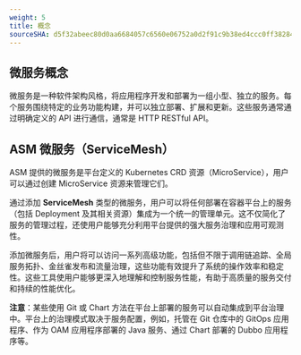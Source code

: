 ```yaml
---
weight: 5
title: 概念
sourceSHA: d5f32abeec80d0aa6684057c6560e06752a0d2f91c9b38ed4ccc0ff38284f4b2
---
```


## 微服务概念

微服务是一种软件架构风格，将应用程序开发和部署为一组小型、独立的服务。每个服务围绕特定的业务功能构建，并可以独立部署、扩展和更新。这些服务通常通过明确定义的 API 进行通信，通常是 HTTP RESTful API。

## ASM 微服务（ServiceMesh）

ASM 提供的微服务是平台定义的 Kubernetes CRD 资源（MicroService），用户可以通过创建 MicroService 资源来管理它们。

通过添加 **ServiceMesh** 类型的微服务，用户可以将任何部署在容器平台上的服务（包括 Deployment 及其相关资源）集成为一个统一的管理单元。这不仅简化了服务的管理过程，还使用户能够充分利用平台提供的强大服务治理和应用可观测性。

添加微服务后，用户将可以访问一系列高级功能，包括但不限于调用链追踪、全局服务拓扑、金丝雀发布和流量治理，这些功能有效提升了系统的操作效率和稳定性。这些工具使用户能够更深入地理解和控制服务性能，有助于高质量的服务交付和持续的性能优化。

**注意**：某些使用 Git 或 Chart 方法在平台上部署的服务可以自动集成到平台治理中。平台上的治理模式取决于服务配置，例如，托管在 Git 仓库中的 GitOps 应用程序、作为 OAM 应用程序部署的 Java 服务、通过 Chart 部署的 Dubbo 应用程序等。
